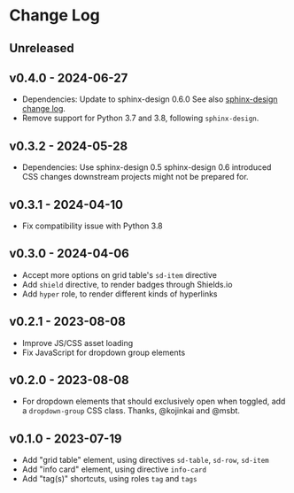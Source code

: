 # Change Log

## Unreleased

## v0.4.0 - 2024-06-27
- Dependencies: Update to sphinx-design 0.6.0
  See also [sphinx-design change log].
- Remove support for Python 3.7 and 3.8, following `sphinx-design`.

## v0.3.2 - 2024-05-28
- Dependencies: Use sphinx-design 0.5
  sphinx-design 0.6 introduced CSS changes downstream projects might not
  be prepared for.

## v0.3.1 - 2024-04-10
- Fix compatibility issue with Python 3.8

## v0.3.0 - 2024-04-06
- Accept more options on grid table's `sd-item` directive
- Add `shield` directive, to render badges through Shields.io
- Add `hyper` role, to render different kinds of hyperlinks

## v0.2.1 - 2023-08-08

- Improve JS/CSS asset loading
- Fix JavaScript for dropdown group elements

## v0.2.0 - 2023-08-08

- For dropdown elements that should exclusively open when toggled,
  add a `dropdown-group` CSS class. Thanks, @kojinkai and @msbt.

## v0.1.0 - 2023-07-19

- Add "grid table" element, using directives `sd-table`, `sd-row`, `sd-item`
- Add "info card" element, using directive `info-card`
- Add "tag(s)" shortcuts, using roles `tag` and `tags`


[sphinx-design change log]: https://sphinx-design.readthedocs.io/en/furo-theme/changelog.html#v0-6-0-2024-05-23

